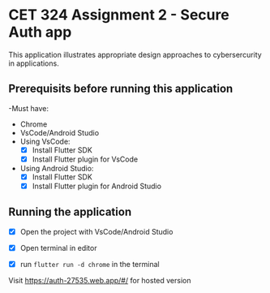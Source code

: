 # CET 324 Assignment 2 - Secure Auth app

This application illustrates appropriate design approaches to cybersercurity in applications.

## Prerequisits before running this application
-Must have:
  - Chrome
  - VsCode/Android Studio
- Using VsCode: 
  - [x] Install Flutter SDK
  - [x] Install Flutter plugin for VsCode

- Using Android Studio: 
  - [x] Install Flutter SDK
  - [x] Install Flutter plugin for Android Studio

## Running the application

  - [x] Open the project with VsCode/Android Studio
  - [x] Open terminal in editor
  - [x] run `flutter run -d chrome` in the terminal


Visit https://auth-27535.web.app/#/ for hosted version
